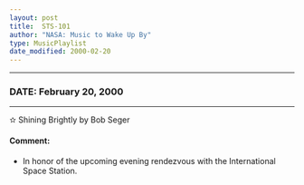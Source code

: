 ```yaml
---
layout: post
title:  STS-101
author: "NASA: Music to Wake Up By"
type: MusicPlaylist
date_modified: 2000-02-20
---
```


----
### DATE: February 20, 2000
----
✫ Shining Brightly by Bob Seger

#### Comment:
* In honor of the upcoming evening rendezvous with the International Space Station.
